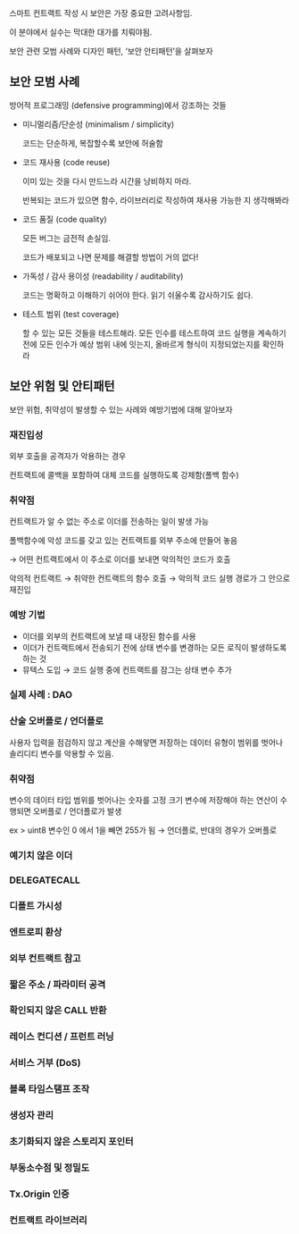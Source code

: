스마트 컨트랙트 작성 시 보안은 가장 중요한 고려사항임.

이 분야에서 실수는 막대한 대가를 치뤄야됨.

보안 관련 모범 사례와 디자인 패턴, ‘보안 안티패턴’을 살펴보자

## 보안 모범 사례

방어적 프로그래밍 (defensive programming)에서 강조하는 것들

- 미니멀리즘/단순성 (minimalism / simplicity)
    
    코드는 단순하게, 복잡할수록 보안에 허술함
    
- 코드 재사용 (code reuse)
    
    이미 있는 것을 다시 만드느라 시간을 낭비하지 마라.
    
    반복되는 코드가 있으면 함수, 라이브러리로 작성하여 재사용 가능한 지 생각해봐라
    
- 코드 품질 (code quality)
    
    모든 버그는 금전적 손실임.
    
    코드가 배포되고 나면 문제를 해결할 방법이 거의 없다!
    
- 가독성 / 감사  용이성 (readability / auditability)
    
    코드는 명확하고 이해하기 쉬어야 한다. 읽기 쉬울수록 감사하기도 쉽다.
    
- 테스트 범위 (test coverage)
    
    할 수 있는 모든 것들을 테스트해라. 모든 인수를 테스트하여 코드 실행을 계속하기 전에 모든 인수가 예상 범위 내에 잇는지, 올바르게 형식이 지정되었는지를 확인하라
    

## 보안 위험 및 안티패턴

보안 위험, 취약성이 발생할 수 있는 사례와 예방기법에 대해 알아보자

### 재진입성

외부 호출을 공격자가 악용하는 경우

컨트랙트에 콜백을 포함하여 대체 코드를 실행하도록 강제함(폴백 함수)

### 취약점

컨트랙트가 알 수 없는 주소로 이더를 전송하는 일이 발생 가능

폴백함수에 악성 코드를 갖고 있는 컨트랙트를 외부 주소에 만들어 놓음

→ 어떤 컨트랙트에서 이 주소로 이더를 보내면 악의적인 코드가 호출

악의적 컨트랙트 → 취약한 컨트랙트의 함수 호출 → 악의적 코드 실행 경로가 그 안으로 재진입

### 예방 기법

- 이더를 외부의 컨트랙트에 보낼 때 내장된 함수를 사용
- 이더가 컨트랙트에서 전송되기 전에 상태 변수를 변경하는 모든 로직이 발생하도록 하는 것
- 뮤텍스 도입 → 코드 실행 중에 컨트랙트를 잠그는 상태 변수 추가

### 실제 사례 : DAO

### 산술 오버플로 / 언더플로

사용자 입력을 점검하지 않고 계산을 수해앟면 저장하는 데이터 유형이 범위를 벗어나 솔리디티 변수를 악용할 수 있음.

### 취약점

변수의 데이터 타입 범위를 벗어나는 숫자를 고정 크기 변수에 저장해야 하는 연산이 수행되면 오버플로 / 언더플로가 발생

ex > uint8 변수인 0 에서 1을 빼면 255가 됨 → 언더플로, 반대의 경우가 오버플로

### 예기치 않은 이더

### DELEGATECALL

### 디폴트 가시성

### 엔트로피 환상

### 외부 컨트랙트 참고

### 짧은 주소 / 파라미터 공격

### 확인되지 않은 CALL 반환

### 레이스 컨디션 / 프런트 러닝

### 서비스 거부 (DoS)

### 블록 타임스탬프 조작

### 생성자 관리

### 초기화되지 않은 스토리지 포인터

### 부동소수점 및 정밀도

### Tx.Origin 인증

### 컨트랙트 라이브러리